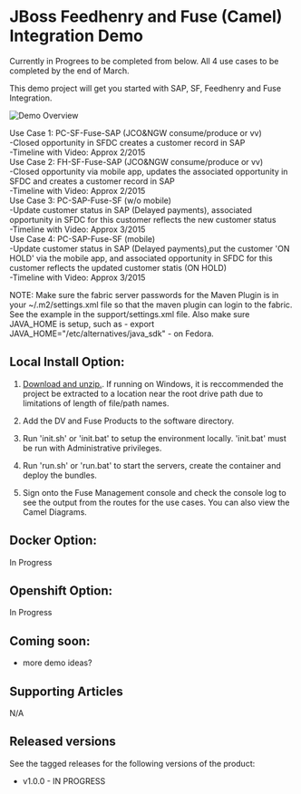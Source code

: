 JBoss Feedhenry and Fuse (Camel) Integration Demo  
=================================================  
Currently in Progrees to be completed from below.  All 4 use cases to be completed by the end of March.  
  
This demo project will get you started with SAP, SF, Feedhenry and Fuse Integration.  

![Demo Overview](https://raw.githubusercontent.com/jbossdemocentral/fh-fuse-sap-sf-integration-demo/master/docs/demo-images/sap-fuse-sf-feedhenry.png)
  
Use Case 1: PC-SF-Fuse-SAP (JCO&NGW consume/produce or vv)  
-Closed opportunity in SFDC creates a customer record in SAP  
-Timeline with Video: Approx 2/2015  
Use Case 2: FH-SF-Fuse-SAP (JCO&NGW consume/produce or vv)  
-Closed opportunity via mobile app, updates the associated opportunity in SFDC and creates a customer record in SAP  
-Timeline with Video: Approx 2/2015  
Use Case 3: PC-SAP-Fuse-SF (w/o mobile)  
-Update customer status in SAP (Delayed payments), associated opportunity in SFDC for this customer reflects the new customer status  
-Timeline with Video: Approx 3/2015  
Use Case 4: PC-SAP-Fuse-SF (mobile)  
-Update customer status in SAP (Delayed payments),put the customer 'ON HOLD' via the mobile app, and associated opportunity in SFDC for this customer reflects the updated customer statis (ON HOLD)  
-Timeline with Video: Approx 3/2015  
  
  NOTE:  Make sure the fabric server passwords for the Maven Plugin is in your ~/.m2/settings.xml file so that the maven plugin can login to the fabric.  See the example in the support/settings.xml file.  Also make sure JAVA_HOME is setup, such as - export JAVA_HOME="/etc/alternatives/java_sdk" - on Fedora.  
  
Local Install Option:  
---------------------    

1. [Download and unzip.](https://github.com/DataVirtualizationByExample/dv-fuse-integration-demo/archive/master.zip).  If running on Windows, it is reccommended the project be extracted to a location near the root drive path due to limitations of length of file/path names.  
  
2. Add the DV and Fuse Products to the software directory.  
  
3. Run 'init.sh' or 'init.bat' to setup the environment locally. 'init.bat' must be run with Administrative privileges.  
  
4. Run 'run.sh' or 'run.bat' to start the servers, create the container and deploy the bundles.  
  
5. Sign onto the Fuse Management console and check the console log to see the output from the routes for the use cases.  You can also view the Camel Diagrams.  
  
  
Docker Option:  
------------  
  
In Progress  
  
Openshift Option:  
------------  
In Progress  
  
Coming soon:
------------
   
   * more demo ideas?

Supporting Articles
-------------------
N/A  

Released versions
-----------------

See the tagged releases for the following versions of the product:

- v1.0.0 - IN PROGRESS
